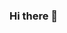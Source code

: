 ### Hi there 👋

<!-- <img src="./testSVG.svg"> -->
<!-- <a href="https://github.com/boydjc"><img src="./testSVG.svg"></a> -->
